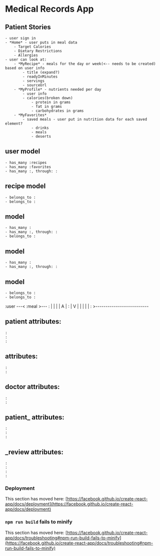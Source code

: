 <!-- prettier-ignore-start -->
# Medical Records App

## Patient Stories
    - user sign in
    - *Home* - user puts in meal data
        - Target Calories
        - Dietary Restrictions
        - Allergies
    - user can look at:
        - *MyRecipe* - meals for the day or week(<-- needs to be created) based on user info
            - title (expand?)
            - readyInMinutes
            - servings
            - sourceUrl
        - *MyProfile* - nutrients needed per day
            - user info
            - calories(broken down)
                - protein in grams
                - fat in grams
                - carbohydrates in grams
        - *MyFavorites*
            - saved meals - user put in nutrition data for each saved element?
                - drinks
                - meals 
                - deserts
   
## user model
    - has_many :recipes
    - has_many :favorites
    - has_many :, through: :

## recipe model
    - belongs_to :
    - belongs_to :

##  model
    - has_many :
    - has_many :, through: :
    - belongs_to :

##  model
    - has_many :
    - has_many :, through: :

## model
    - belongs_to :
    - belongs_to :

:user ---< :meal >--- :
    |                                  |
    |                                  |
    A                                  |
:                                      |
    V                                  |
    |                                  |
    |                                  |
: >---------------------------

## patient attributes:
    :
    :
    :

##  attributes:
    :
    :

## doctor attributes:
    :
    :

## patient_ attributes:
    :
    :
    :

## _review attributes:
    :
    :
    :
    :

<!-- prettier-ignore-end -->

### Deployment

This section has moved here: [https://facebook.github.io/create-react-app/docs/deployment](https://facebook.github.io/create-react-app/docs/deployment)

### `npm run build` fails to minify

This section has moved here: [https://facebook.github.io/create-react-app/docs/troubleshooting#npm-run-build-fails-to-minify](https://facebook.github.io/create-react-app/docs/troubleshooting#npm-run-build-fails-to-minify)
